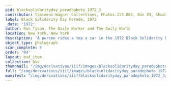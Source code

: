 ```yaml
---
pid: blacksolidarityday_paradephoto_1972_3
contributor: Tamiment-Wagner Collections, Photos.223.001, Box 33, Shoot 720258
label: Black Solidarity Day Parade, 1972
_date: '1972'
author: Ron Tyson, The Daily Worker and The Daily World
location: New York, New York
description: 'A person rides a top a car in the 1972 Black Solidarity Day parade. '
object_type: photograph
scan_complete: Y
order: '04'
layout: bsd_item
collection: bsd
thumbnail: "/img/derivatives/iiif/images/blacksolidarityday_paradephoto_1972_3/full/250,/0/default.jpg"
full: "/img/derivatives/iiif/images/blacksolidarityday_paradephoto_1972_3/full/1140,/0/default.jpg"
manifest: "/img/derivatives/iiif/blacksolidarityday_paradephoto_1972_3/manifest.json"
---
```

